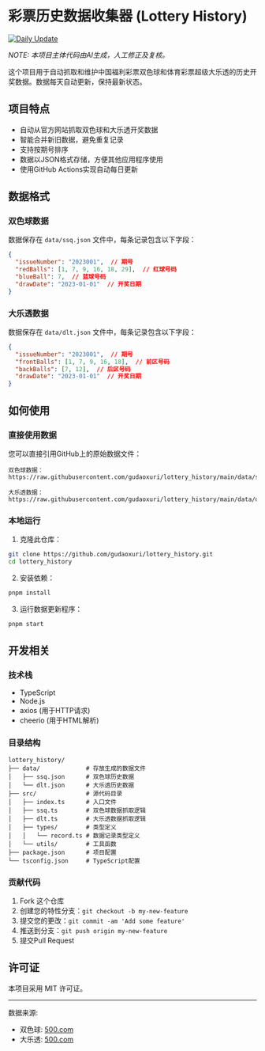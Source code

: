 # 彩票历史数据收集器 (Lottery History)

[![Daily Update](https://github.com/gudaoxuri/lottery_history/actions/workflows/daily-update.yml/badge.svg)](https://github.com/gudaoxuri/lottery_history/actions/workflows/daily-update.yml)

_NOTE: 本项目主体代码由AI生成，人工修正及复核。_

这个项目用于自动抓取和维护中国福利彩票双色球和体育彩票超级大乐透的历史开奖数据。数据每天自动更新，保持最新状态。

## 项目特点

- 自动从官方网站抓取双色球和大乐透开奖数据
- 智能合并新旧数据，避免重复记录
- 支持按期号排序
- 数据以JSON格式存储，方便其他应用程序使用
- 使用GitHub Actions实现自动每日更新

## 数据格式

### 双色球数据

数据保存在 `data/ssq.json` 文件中，每条记录包含以下字段：

```json
{
  "issueNumber": "2023001",  // 期号
  "redBalls": [1, 7, 9, 16, 18, 29],  // 红球号码
  "blueBall": 7,  // 蓝球号码
  "drawDate": "2023-01-01"  // 开奖日期
}
```

### 大乐透数据

数据保存在 `data/dlt.json` 文件中，每条记录包含以下字段：

```json
{
  "issueNumber": "2023001",  // 期号
  "frontBalls": [1, 7, 9, 16, 18],  // 前区号码
  "backBalls": [7, 12],  // 后区号码
  "drawDate": "2023-01-01"  // 开奖日期
}
```

## 如何使用

### 直接使用数据

您可以直接引用GitHub上的原始数据文件：

```
双色球数据：
https://raw.githubusercontent.com/gudaoxuri/lottery_history/main/data/ssq.json

大乐透数据：
https://raw.githubusercontent.com/gudaoxuri/lottery_history/main/data/dlt.json
```

### 本地运行

1. 克隆此仓库：

```bash
git clone https://github.com/gudaoxuri/lottery_history.git
cd lottery_history
```

2. 安装依赖：

```bash
pnpm install
```

3. 运行数据更新程序：

```bash
pnpm start
```

## 开发相关

### 技术栈

- TypeScript
- Node.js
- axios (用于HTTP请求)
- cheerio (用于HTML解析)

### 目录结构

```
lottery_history/
├── data/             # 存放生成的数据文件
│   ├── ssq.json      # 双色球历史数据
│   └── dlt.json      # 大乐透历史数据
├── src/              # 源代码目录
│   ├── index.ts      # 入口文件
│   ├── ssq.ts        # 双色球数据抓取逻辑
│   ├── dlt.ts        # 大乐透数据抓取逻辑
│   ├── types/        # 类型定义
│   │   └── record.ts # 数据记录类型定义
│   └── utils/        # 工具函数
├── package.json      # 项目配置
└── tsconfig.json     # TypeScript配置
```

### 贡献代码

1. Fork 这个仓库
2. 创建您的特性分支：`git checkout -b my-new-feature`
3. 提交您的更改：`git commit -am 'Add some feature'`
4. 推送到分支：`git push origin my-new-feature`
5. 提交Pull Request

## 许可证

本项目采用 MIT 许可证。

---

数据来源: 
- 双色球: [500.com](https://datachart.500.com/ssq/history/newinc/history.php)
- 大乐透: [500.com](https://datachart.500.com/dlt/history/newinc/history.php)